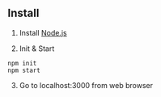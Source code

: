 ## Install

1. Install [Node.js](https://nodejs.org/en/)

2. Init & Start
```
npm init
npm start
```

3. Go to localhost:3000 from web browser
